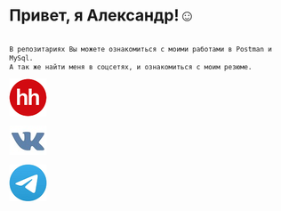 
# Привет, я Александр!:relaxed:

```

В репозитариях Вы можете ознакомиться с моими работами в Postman и MySql. 
А так же найти меня в соцсетях, и ознакомиться с моим резюме.

```

[![hh.ru](https://github.com/AlexandrKorablev/Alexandr-Korablev/blob/main/hh.png)](https://samara.hh.ru/resume/2f1cac74ff098acc070039ed1f585936386d45)

[![vk](https://github.com/AlexandrKorablev/Alexandr-Korablev/blob/main/vk.jpg)](https://vk.com/this_is_alex90)

[![telegram](https://github.com/AlexandrKorablev/Alexandr-Korablev/blob/main/tlgrm.png)](https://t.me/alex_korablev)   

